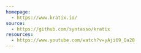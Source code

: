 ```yaml
---
homepage:
  - https://www.kratix.io/
source:
  - https://github.com/syntasso/kratix
resources:
  - https://www.youtube.com/watch?v=yAji69_Qa20
---
```

